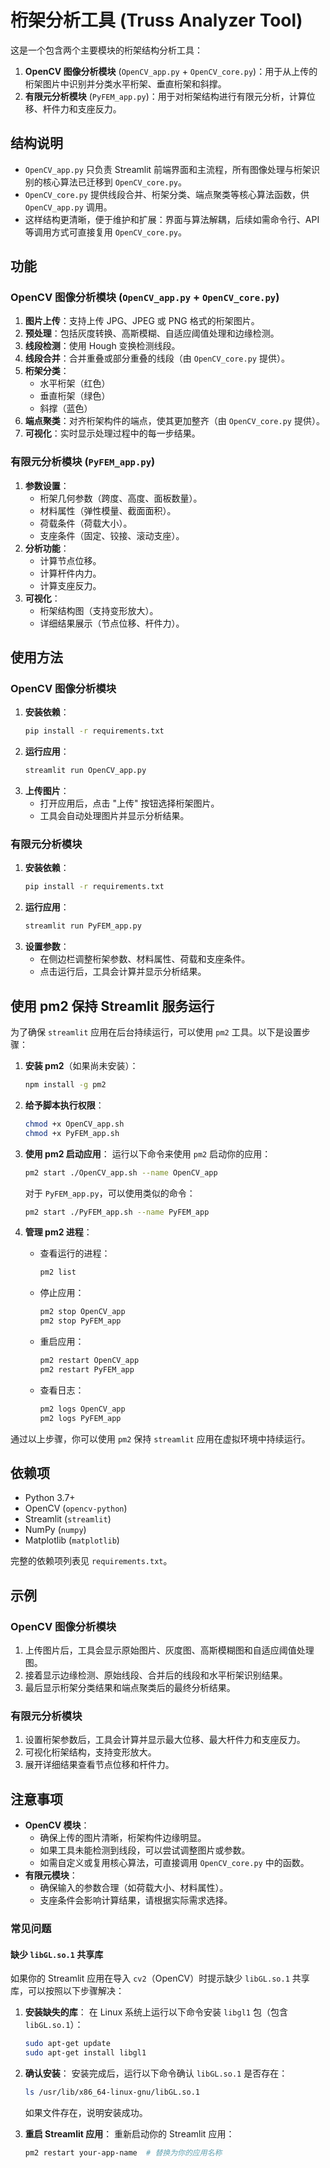 # 桁架分析工具 (Truss Analyzer Tool)

这是一个包含两个主要模块的桁架结构分析工具：
1. **OpenCV 图像分析模块** (`OpenCV_app.py` + `OpenCV_core.py`)：用于从上传的桁架图片中识别并分类水平桁架、垂直桁架和斜撑。
2. **有限元分析模块** (`PyFEM_app.py`)：用于对桁架结构进行有限元分析，计算位移、杆件力和支座反力。

## 结构说明

- `OpenCV_app.py` 只负责 Streamlit 前端界面和主流程，所有图像处理与桁架识别的核心算法已迁移到 `OpenCV_core.py`。
- `OpenCV_core.py` 提供线段合并、桁架分类、端点聚类等核心算法函数，供 `OpenCV_app.py` 调用。
- 这样结构更清晰，便于维护和扩展：界面与算法解耦，后续如需命令行、API等调用方式可直接复用 `OpenCV_core.py`。

## 功能

### OpenCV 图像分析模块 (`OpenCV_app.py` + `OpenCV_core.py`)
1. **图片上传**：支持上传 JPG、JPEG 或 PNG 格式的桁架图片。
2. **预处理**：包括灰度转换、高斯模糊、自适应阈值处理和边缘检测。
3. **线段检测**：使用 Hough 变换检测线段。
4. **线段合并**：合并重叠或部分重叠的线段（由 `OpenCV_core.py` 提供）。
5. **桁架分类**：
   - 水平桁架（红色）
   - 垂直桁架（绿色）
   - 斜撑（蓝色）
6. **端点聚类**：对齐桁架构件的端点，使其更加整齐（由 `OpenCV_core.py` 提供）。
7. **可视化**：实时显示处理过程中的每一步结果。

### 有限元分析模块 (`PyFEM_app.py`)
1. **参数设置**：
   - 桁架几何参数（跨度、高度、面板数量）。
   - 材料属性（弹性模量、截面面积）。
   - 荷载条件（荷载大小）。
   - 支座条件（固定、铰接、滚动支座）。
2. **分析功能**：
   - 计算节点位移。
   - 计算杆件内力。
   - 计算支座反力。
3. **可视化**：
   - 桁架结构图（支持变形放大）。
   - 详细结果展示（节点位移、杆件力）。

## 使用方法

### OpenCV 图像分析模块
1. **安装依赖**：
   ```bash
   pip install -r requirements.txt
   ```
2. **运行应用**：
   ```bash
   streamlit run OpenCV_app.py
   ```
3. **上传图片**：
   - 打开应用后，点击 "上传" 按钮选择桁架图片。
   - 工具会自动处理图片并显示分析结果。

### 有限元分析模块
1. **安装依赖**：
   ```bash
   pip install -r requirements.txt
   ```
2. **运行应用**：
   ```bash
   streamlit run PyFEM_app.py
   ```
3. **设置参数**：
   - 在侧边栏调整桁架参数、材料属性、荷载和支座条件。
   - 点击运行后，工具会计算并显示分析结果。

## 使用 pm2 保持 Streamlit 服务运行

为了确保 `streamlit` 应用在后台持续运行，可以使用 `pm2` 工具。以下是设置步骤：

1. **安装 pm2**（如果尚未安装）：
   ```bash
   npm install -g pm2
   ```

2. **给予脚本执行权限**：
   ```bash
   chmod +x OpenCV_app.sh
   chmod +x PyFEM_app.sh
   ```

3. **使用 pm2 启动应用**：
   运行以下命令来使用 `pm2` 启动你的应用：
   ```bash
   pm2 start ./OpenCV_app.sh --name OpenCV_app
   ```

   对于 `PyFEM_app.py`，可以使用类似的命令：
   ```bash
   pm2 start ./PyFEM_app.sh --name PyFEM_app
   ```

4. **管理 pm2 进程**：
   - 查看运行的进程：
     ```bash
     pm2 list
     ```
   - 停止应用：
     ```bash
     pm2 stop OpenCV_app
     pm2 stop PyFEM_app
     ```
   - 重启应用：
     ```bash
     pm2 restart OpenCV_app
     pm2 restart PyFEM_app
     ```
   - 查看日志：
     ```bash
     pm2 logs OpenCV_app
     pm2 logs PyFEM_app
     ```

通过以上步骤，你可以使用 `pm2` 保持 `streamlit` 应用在虚拟环境中持续运行。

## 依赖项

- Python 3.7+
- OpenCV (`opencv-python`)
- Streamlit (`streamlit`)
- NumPy (`numpy`)
- Matplotlib (`matplotlib`)

完整的依赖项列表见 `requirements.txt`。

## 示例

### OpenCV 图像分析模块
1. 上传图片后，工具会显示原始图片、灰度图、高斯模糊图和自适应阈值处理图。
2. 接着显示边缘检测、原始线段、合并后的线段和水平桁架识别结果。
3. 最后显示桁架分类结果和端点聚类后的最终分析结果。

### 有限元分析模块
1. 设置桁架参数后，工具会计算并显示最大位移、最大杆件力和支座反力。
2. 可视化桁架结构，支持变形放大。
3. 展开详细结果查看节点位移和杆件力。

## 注意事项

- **OpenCV 模块**：
  - 确保上传的图片清晰，桁架构件边缘明显。
  - 如果工具未能检测到线段，可以尝试调整图片或参数。
  - 如需自定义或复用核心算法，可直接调用 `OpenCV_core.py` 中的函数。
- **有限元模块**：
  - 确保输入的参数合理（如荷载大小、材料属性）。
  - 支座条件会影响计算结果，请根据实际需求选择。

### 常见问题

#### 缺少 `libGL.so.1` 共享库
如果你的 Streamlit 应用在导入 `cv2`（OpenCV）时提示缺少 `libGL.so.1` 共享库，可以按照以下步骤解决：

1. **安装缺失的库**：
   在 Linux 系统上运行以下命令安装 `libgl1` 包（包含 `libGL.so.1`）：
   ```bash
   sudo apt-get update
   sudo apt-get install libgl1
   ```

2. **确认安装**：
   安装完成后，运行以下命令确认 `libGL.so.1` 是否存在：
   ```bash
   ls /usr/lib/x86_64-linux-gnu/libGL.so.1
   ```
   如果文件存在，说明安装成功。

3. **重启 Streamlit 应用**：
   重新启动你的 Streamlit 应用：
   ```bash
   pm2 restart your-app-name  # 替换为你的应用名称
   ```
